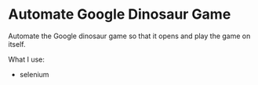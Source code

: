 # Automate Google Dinosaur Game

Automate the Google dinosaur game so that it opens and play the game on itself.

What I use:
- selenium